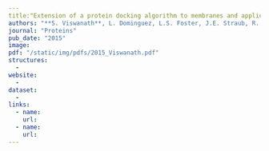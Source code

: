 ```yaml
---
title:"Extension of a protein docking algorithm to membranes and applications to amyloid precursor protein dimerization"
authors: "**S. Viswanath**, L. Dominguez, L.S. Foster, J.E. Straub, R. Elber"
journal: "Proteins"
pub_date: "2015"
image: 
pdf: "/static/img/pdfs/2015_Viswanath.pdf" 
structures:
  - 
website: 
  - 
dataset:
  - 
links:
  - name: 
    url: 
  - name: 
    url: 
---
```

